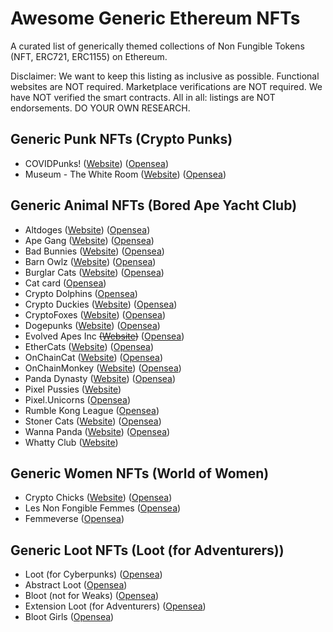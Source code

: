 # Awesome Generic Ethereum NFTs

A curated list of generically themed collections of Non Fungible Tokens (NFT, ERC721, ERC1155) on Ethereum.

Disclaimer: We want to keep this listing as inclusive as possible. Functional websites are NOT required. Marketplace verifications are NOT required. We have NOT verified the smart contracts. All in all: listings are NOT endorsements. DO YOUR OWN RESEARCH.

## Generic Punk NFTs (Crypto Punks)

* COVIDPunks! ([Website](https://www.covidpunks.com/)) ([Opensea](https://opensea.io/collection/covidpunksnft))
* Museum - The White Room ([Website](https://www.museum-refined.art/)) ([Opensea](https://opensea.io/collection/museum-the-white-room))

## Generic Animal NFTs (Bored Ape Yacht Club)

* Altdoges ([Website](https://www.altdoges.com/)) ([Opensea](https://opensea.io/collection/altdoges))
* Ape Gang ([Website](https://apegang.art/)) ([Opensea](https://opensea.io/collection/ape-gang))
* Bad Bunnies ([Website](https://badbunniesnft.com/)) ([Opensea](https://opensea.io/collection/bad-bunnies-nft))
* Barn Owlz ([Website](https://www.barnowlz.io/)) ([Opensea](https://opensea.io/collection/barn-owlz))
* Burglar Cats ([Website](https://burglarcats.com/)) ([Opensea](https://opensea.io/collection/burglarcatsnft))
* Cat card ([Opensea](https://opensea.io/collection/cat-card))
* Crypto Dolphins ([Opensea](https://opensea.io/collection/cryptodolphins))
* Crypto Duckies ([Website](https://www.cryptoduckies.co/)) ([Opensea](https://opensea.io/collection/crypto-duckies))
* CryptoFoxes ([Website](https://www.cryptofoxes.io/)) ([Opensea](https://opensea.io/collection/cryptofoxes-v2))
* Dogepunks ([Website](https://dogepunks.com/)) ([Opensea](https://opensea.io/collection/dogepunks))
* Evolved Apes Inc ~~([Website](https://www.evolvedapes.com/))~~ ([Opensea](https://opensea.io/collection/evolved-apes-inc))
* EtherCats ([Website](https://www.ethercats.io/)) ([Opensea](https://opensea.io/collection/ethercats))
* OnChainCat ([Website](https://onchaincat.com/)) ([Opensea](https://opensea.io/collection/onchaincat))
* OnChainMonkey ([Website](https://onchainmonkey.com/)) ([Opensea](https://opensea.io/collection/onchainmonkey))
* Panda Dynasty ([Website](https://pandadynasty.io/)) ([Opensea](https://opensea.io/collection/pandadynasty))
* Pixel Pussies ([Website](https://pixelpussy.io/))
* Pixel.Unicorns ([Opensea](https://opensea.io/collection/pixel-unicorns-))
* Rumble Kong League ([Opensea](https://opensea.io/collection/rumble-kong-league))
* Stoner Cats ([Website](https://www.stonercats.com/)) ([Opensea](https://opensea.io/collection/stoner-cats-official))
* Wanna Panda ([Website](https://wannapanda.com/)) ([Opensea](https://opensea.io/collection/wannapandaofficial))
* Whatty Club ([Website](https://whatty.club/))

## Generic Women NFTs (World of Women)

* Crypto Chicks ([Website](https://www.cryptochicks.app/)) ([Opensea](https://opensea.io/collection/the-crypto-chicks))
* Les Non Fongible Femmes ([Opensea](https://opensea.io/collection/les-non-fongible-femmes))
* Femmeverse ([Opensea](https://opensea.io/collection/femmeverse))

## Generic Loot NFTs (Loot (for Adventurers))

* Loot (for Cyberpunks) ([Opensea](https://opensea.io/collection/loot-for-cyberpunks))
* Abstract Loot ([Opensea](https://opensea.io/collection/abstract-loot))
* Bloot (not for Weaks) ([Opensea](https://opensea.io/collection/blootofficial))
* Extension Loot (for Adventurers) ([Opensea](https://opensea.io/collection/xloot))
* Bloot Girls ([Opensea](https://opensea.io/collection/blootgirl))

